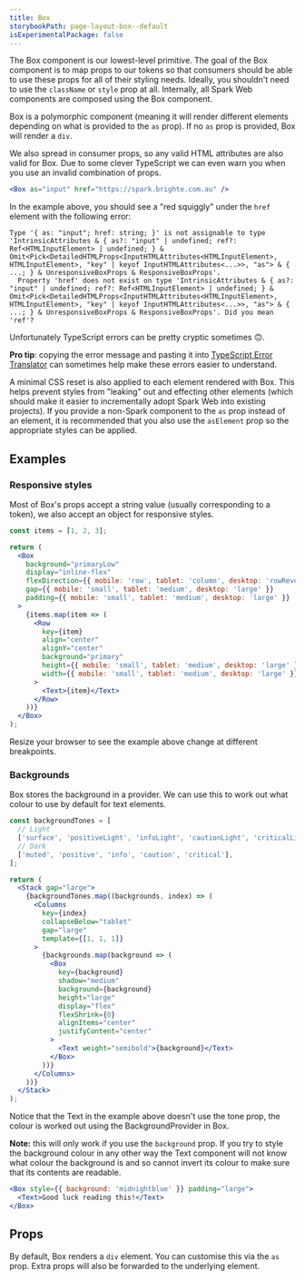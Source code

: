 ```yaml
---
title: Box
storybookPath: page-layout-box--default
isExperimentalPackage: false
---
```


The Box component is our lowest-level primitive. The goal of the Box component
is to map props to our tokens so that consumers should be able to use these
props for all of their styling needs. Ideally, you shouldn't need to use the
`className` or `style` prop at all. Internally, all Spark Web components are
composed using the Box component.

Box is a polymorphic component (meaning it will render different elements
depending on what is provided to the `as` prop). If no `as` prop is provided,
Box will render a `div`.

We also spread in consumer props, so any valid HTML attributes are also valid
for Box. Due to some clever TypeScript we can even warn you when you use an
invalid combination of props.

```jsx
<Box as="input" href="https://spark.brighte.com.au" />
```

In the example above, you should see a "red squiggly" under the `href` element
with the following error:

```console
Type '{ as: "input"; href: string; }' is not assignable to type 'IntrinsicAttributes & { as?: "input" | undefined; ref?: Ref<HTMLInputElement> | undefined; } & Omit<Pick<DetailedHTMLProps<InputHTMLAttributes<HTMLInputElement>, HTMLInputElement>, "key" | keyof InputHTMLAttributes<...>>, "as"> & { ...; } & UnresponsiveBoxProps & ResponsiveBoxProps'.
  Property 'href' does not exist on type 'IntrinsicAttributes & { as?: "input" | undefined; ref?: Ref<HTMLInputElement> | undefined; } & Omit<Pick<DetailedHTMLProps<InputHTMLAttributes<HTMLInputElement>, HTMLInputElement>, "key" | keyof InputHTMLAttributes<...>>, "as"> & { ...; } & UnresponsiveBoxProps & ResponsiveBoxProps'. Did you mean 'ref'?
```

Unfortunately TypeScript errors can be pretty cryptic sometimes 🙃.

**Pro tip**: copying the error message and pasting it into
[TypeScript Error Translator](https://ts-error-translator.vercel.app/) can
sometimes help make these errors easier to understand.

A minimal CSS reset is also applied to each element rendered with Box. This
helps prevent styles from "leaking" out and effecting other elements (which
should make it easier to incrementally adopt Spark Web into existing projects).
If you provide a non-Spark component to the `as` prop instead of an element, it
is recommended that you also use the `asElement` prop so the appropriate styles
can be applied.

## Examples

### Responsive styles

Most of Box's props accept a string value (usually corresponding to a token), we
also accept an object for responsive styles.

```jsx live
const items = [1, 2, 3];

return (
  <Box
    background="primaryLow"
    display="inline-flex"
    flexDirection={{ mobile: 'row', tablet: 'column', desktop: 'rowReverse' }}
    gap={{ mobile: 'small', tablet: 'medium', desktop: 'large' }}
    padding={{ mobile: 'small', tablet: 'medium', desktop: 'large' }}
  >
    {items.map(item => (
      <Row
        key={item}
        align="center"
        alignY="center"
        background="primary"
        height={{ mobile: 'small', tablet: 'medium', desktop: 'large' }}
        width={{ mobile: 'small', tablet: 'medium', desktop: 'large' }}
      >
        <Text>{item}</Text>
      </Row>
    ))}
  </Box>
);
```

Resize your browser to see the example above change at different breakpoints.

### Backgrounds

Box stores the background in a provider. We can use this to work out what colour
to use by default for text elements.

```jsx live
const backgroundTones = [
  // Light
  ['surface', 'positiveLight', 'infoLight', 'cautionLight', 'criticalLight'],
  // Dark
  ['muted', 'positive', 'info', 'caution', 'critical'],
];

return (
  <Stack gap="large">
    {backgroundTones.map((backgrounds, index) => (
      <Columns
        key={index}
        collapseBelow="tablet"
        gap="large"
        template={[1, 1, 1]}
      >
        {backgrounds.map(background => (
          <Box
            key={background}
            shadow="medium"
            background={background}
            height="large"
            display="flex"
            flexShrink={0}
            alignItems="center"
            justifyContent="center"
          >
            <Text weight="semibold">{background}</Text>
          </Box>
        ))}
      </Columns>
    ))}
  </Stack>
);
```

Notice that the Text in the example above doesn't use the tone prop, the colour
is worked out using the BackgroundProvider in Box.

**Note:** this will only work if you use the `background` prop. If you try to
style the background colour in any other way the Text component will not know
what colour the background is and so cannot invert its colour to make sure that
its contents are readable.

```jsx
<Box style={{ background: 'midnightblue' }} padding="large">
  <Text>Good luck reading this!</Text>
</Box>
```

## Props

<PropsTable displayName="Box" />

By default, Box renders a `div` element. You can customise this via the `as`
prop. Extra props will also be forwarded to the underlying element.
